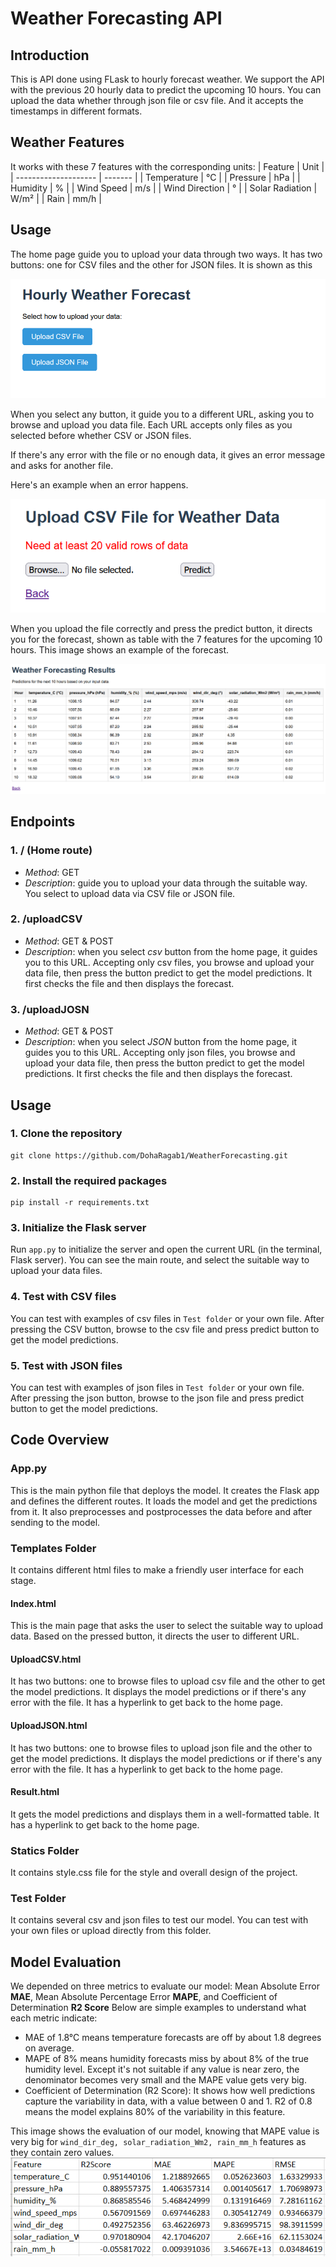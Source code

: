 # Weather Forecasting API
## Introduction
This is API done using FLask to hourly forecast weather. We support the API with the previous 20 hourly data to predict the upcoming 10 hours. You can upload the data whether through json file or csv file. And it accepts the timestamps in different formats.

## Weather Features
It works with these 7 features with the corresponding units: 
| Feature              | Unit    |
| -------------------- | ------- |
| Temperature          |  °C     |
| Pressure             |   hPa   |
| Humidity             |   %     |
| Wind Speed           |   m/s   |
| Wind Direction       |   °     |
| Solar Radiation      |   W/m²  |
| Rain                 |   mm/h  |

## Usage
The home page guide you to upload your data through two ways. It has two buttons: one for CSV files and the other for JSON files. It is shown as this

![Home](Images/home.png)

When you select any button, it guide you to a different URL, asking you to browse and upload you data file. Each URL accepts only files as you selected before whether CSV or JSON files.

If there's any error with the file or no enough data, it gives an error message and asks for another file.

Here's an example when an error happens.

![ErrMsg](Images/ErrMsg.png)

When you upload the file correctly and press the predict button, it directs you for the forecast, shown as table with the 7 features for the upcoming 10 hours.
This image shows an example of the forecast.

![Prediction](Images/Prediction.png)

## Endpoints

### 1. / (Home route)
- *Method*: GET
- *Description*: guide you to upload your data through the suitable way. You select to upload data via CSV file or JSON file.

### 2. /uploadCSV
- *Method*: GET & POST
- *Description*: when you select *csv* button from the home page, it guides you to this URL. Accepting only csv files, you browse and upload your data file, then press the button predict to get the model predictions. It first checks the file and then displays the forecast.

### 3. /uploadJOSN
- *Method*: GET & POST
- *Description*: when you select *JSON* button from the home page, it guides you to this URL. Accepting only json files, you browse and upload your data file, then press the button predict to get the model predictions. It first checks the file and then displays the forecast.



## Usage

### 1. Clone the repository 
```
git clone https://github.com/DohaRagab1/WeatherForecasting.git
```

### 2. Install the required packages
```
pip install -r requirements.txt
```

### 3. Initialize the Flask server
Run `app.py` to initialize the server and open the current URL (in the terminal, Flask server). You can see the main route, and select the suitable way to upload your data files.

### 4. Test with CSV files
You can test with examples of csv files in `Test folder` or your own file. After pressing the CSV button, browse to the csv file and press predict button to get the model predictions.

### 5. Test with JSON files
You can test with examples of json files in `Test folder` or your own file. After pressing the json button, browse to the json file and press predict button to get the model predictions.



## Code Overview

### App.py
This is the main python file that deploys the model. It creates the Flask app and defines the different routes. It loads the model and get the predictions from it. It also preprocesses and postprocesses the data before and after sending to the model.

### Templates Folder
It contains different html files to make a friendly user interface for each stage.

#### Index.html
This is the main page that asks the user to select the suitable way to upload data. Based on the pressed button, it directs the user to different URL.

#### UploadCSV.html
It has two buttons: one to browse files to upload csv file and the other to get the model predictions. It displays the model predictions or if there's any error with the file.
It has a hyperlink to get back to the home page.

#### UploadJSON.html
It has two buttons: one to browse files to upload json file and the other to get the model predictions. It displays the model predictions or if there's any error with the file.
It has a hyperlink to get back to the home page.

#### Result.html
It gets the model predictions and displays them in a well-formatted table.
It has a hyperlink to get back to the home page.


### Statics Folder
It contains style.css file for the style and overall design of the project.

### Test Folder
It contains several csv and json files to test our model. You can test with your own files or upload directly from this folder.



## Model Evaluation
We depended on three metrics to evaluate our model: Mean Absolute Error **MAE**, Mean Absolute Percentage Error **MAPE**, and Coefficient of Determination **R2 Score**
Below are simple examples to understand what each metric indicate:

- MAE of 1.8°C means temperature forecasts are off by about 1.8 degrees on average.
- MAPE of 8% means humidity forecasts miss by about 8% of the true humidity level. Except it's not suitable if any value is near zero, the denominator becomes very small and the MAPE value gets very big.
- Coefficient of Determination (R2 Score): It shows how well predictions capture the variability in data, with a value between 0 and 1. R2 of 0.8 means the model explains 80% of the variability in this feature.

This image shows the evaluation of our model, knowing that MAPE value is very big for `wind_dir_deg, solar_radiation_Wm2, rain_mm_h` features as they contain zero values.
![Evaluation](Images/Eval.png)

